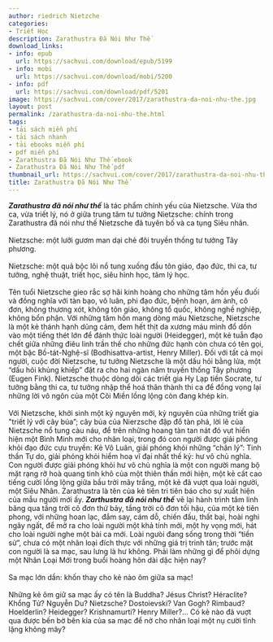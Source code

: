 ```yaml
---
author: riedrich Nietzche
categories:
- Triết Học
description: Zarathustra Đã Nói Như Thế
download_links:
- info: epub
  url: https://sachvui.com/download/epub/5199
- info: mobi
  url: https://sachvui.com/download/mobi/5200
- info: pdf
  url: https://sachvui.com/download/pdf/5201
image: https://sachvui.com/cover/2017/zarathustra-da-noi-nhu-the.jpg
layout: post
permalink: /zarathustra-da-noi-nhu-the.html
tags:
- tải sách miễn phí
- tải sách nhanh
- tải ebooks miễn phí
- pdf miễn phí
- Zarathustra Đã Nói Như Thế ebook
- Zarathustra Đã Nói Như Thế pdf
thumbnail_url: https://sachvui.com/cover/2017/zarathustra-da-noi-nhu-the.jpg
title: Zarathustra Đã Nói Như Thế
---
```


 <div class="item-desc text-justify"> <p><strong><em>Zarathustra đã nói như thế</em></strong> là tác phẩm chính yếu của Nietzsche. Vừa thơ ca, vừa triết lý, nó ở giữa trung tâm tư tưởng Nietzsche: chính trong Zarathustra đã nói như thế Nietzsche đã tuyên bố và ca tụng Siêu nhân.<br><br>Nietzsche: một lưỡi gươm man dại chẻ đôi truyền thống tư tưởng Tây phương. <br><br>Nietzsche: một quả bộc lôi nổ tung xuống đầu tôn giáo, đạo đức, thi ca, tư tưởng, nghệ thuật, triết học, siêu hình học, tâm lý học. <br><br>Tên tuổi Nietzsche gieo rắc sợ hãi kinh hoàng cho những tâm hồn yếu đuối và đồng nghĩa với tàn bạo, vô luân, phi đạo đức, bệnh hoạn, ám ảnh, cô đơn, không thương xót, không tôn giáo, không tổ quốc, không nghề nghiệp, không bổn phận. Với những tâm hồn mang dòng máu Nietzsche, Nietzsche là một kẻ thánh hạnh dũng cảm, đem hết thịt da xương máu mình đổ dồn vào một tiếng thét lớn để đánh thức loài người (Heidegger), một kẻ tuẫn đạo chết giữa những điêu linh trần thế cho những đức hạnh còn chưa có tên gọi, một bậc Bồ-tát-Nghệ-sĩ (Bodhisattva-artist, Henry Miller). Đối với tất cả mọi người, cuộc đời Nietzsche, tư tưởng Nietzsche là một dấu hỏi bằng lửa, một “dấu hỏi khủng khiếp” đặt ra cho hai ngàn năm truyền thống Tây phương (Eugen Fink). Nietzsche thuộc dòng dõi các triết gia Hy Lạp tiền Socrate, tư tưởng bằng thi ca, tư tưởng nhập thể hoá thân thành thi ca để đồng vọng lại những lời vô ngôn của một Cõi Miền lồng lộng còn đang khép kín. <br><br>Với Nietzsche, khởi sinh một kỷ nguyên mới, kỷ nguyên của những triết gia "triết lý với cây búa”; cây búa của Nierzsche đập đổ tàn phá, lời lẽ của Nietzsche nổ tung càu náu, để trên những hoang tàn tan nát đó vụt hiển hiện một Bình Minh mới cho nhân loại, trong đó con người được giải phóng khỏi đạo đức cựu truyền: Kẻ Vô Luân, giải phóng khỏi những “chân lý”: Tinh thần Tự do, giải phóng khỏi hiểm hoạ vĩ đại nhất thế kỷ: hư vô chủ nghĩa. Con người được giải phóng khỏi hư vô chủ nghĩa là một con người mang bộ mặt rạng rỡ hoà quang tinh khô của một thiên thần mới hiện, một kẻ cất cao tiếng cười lồng lộng giữa bầu trời mây trắng, một kẻ đã vượt qua loài người, một Siêu Nhân. Zarathustra là tên của kẻ tiên tri tiên báo cho sự xuất hiện của mẫu người mới ấy. <strong><em>Zarthustra đã nói như thế</em></strong> vẽ lại hành trình tâm linh băng qua tầng trời cô đơn thứ bảy, tầng trời cô đơn tối hậu, của một kẻ tiên phong, với những hoan lạc, đắm say, cám dỗ, chiến đấu, thất bại, hoài nghi ngây ngất, để mở ra cho loài người một khả tính mới, một hy vọng mới, hát cho loài người nghe một bài ca mới. Loài ngưòi đang sống trong thời “tiền sử”, chưa có một nhân loại đích thực với những giá trị trinh tân; trước mặt con người là sa mạc, sau lưng là hư không. Phải làm những gì để phôi dựng một Nhân Loại Mới trong buổi hoàng hôn dài dặc hiện nay?<br><br>Sa mạc lớn dần: khốn thay cho kẻ nào ôm giữa sa mạc!<br><br>Những kẻ ôm giữ sa mạc ấy có tên là Buddha? Jésus Christ? Héraclite? Khổng Tử? Nguyễn Du? Nietzsche? Dostoievski? Van Gogh? Rimbaud? Hoelderlin? Heidegger? Krishnamurti? Henry Miller?... Có kẻ nào đã vuợt qua được bến bờ bên kia của sa mạc để nở cho nhân loại một nụ cười tĩnh lặng không mây?</p> </div>